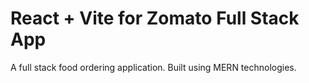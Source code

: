 # React + Vite for Zomato Full Stack App
A full stack food ordering application. Built using MERN technologies.